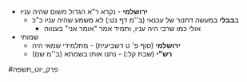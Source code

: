 * **ירושלמי** - נקרא ר"א הגדול משום שהיה עניו
	* ב**בבלי** במעשה דתנור של עכנאי (ב''מ דף נט:) לא משמע שהיה עניו כ"כ
		* אולי כמו שרבי היה עניו, ותמיד אמר "אומר אני" בענווה
* שמותי
	* **ירושלמי** (סוף פ' ט דשביעית) - מתלמידי שמאי היה
	* **רש"י** (שבת קל:) - נתנו אותו בשמתא (ב''מ שם)

#פרק_יוט_תשפה 